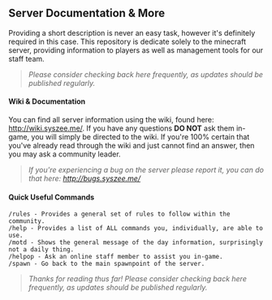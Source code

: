 ## Server Documentation & More
Providing a short description is never an easy task, however it's definitely required in this case. This repository is dedicate solely to the minecraft server, providing information to players as well as management tools for our staff team.

> *Please consider checking back here frequently, as updates should be published regularly.*

#### Wiki & Documentation
You can find all server information using the wiki, found here: http://wiki.syszee.me/. If you have any questions **DO NOT** ask them in-game, you will simply be directed to the wiki. If you're 100% certain that you've already read through the wiki and just cannot find an answer, then you may ask a community leader. 

> *If you're experiencing a bug on the server please report it, you can do that here: http://bugs.syszee.me/*

#### Quick Useful Commands

```
/rules - Provides a general set of rules to follow within the community.
/help - Provides a list of ALL commands you, individually, are able to use.
/motd - Shows the general message of the day information, surprisingly not a daily thing.
/helpop - Ask an online staff member to assist you in-game.
/spawn - Go back to the main spawnpoint of the server.
```

> *Thanks for reading thus far! Please consider checking back here frequently, as updates should be published regularly.*



